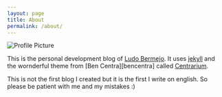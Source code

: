 ```yaml
---
layout: page
title: About
permalink: /about/
---
```


<img src="https://en.gravatar.com/userimage/31839536/6ae46d46adaa98f6f7673c5568a77495.jpg?size=200" title="Profile Picture" class="profile">

This is the personal development blog of [Ludo Bermejo](http://www.ludobermejo.es). It uses [jekyll](https://www.google.es/url?sa=t&rct=j&q=&esrc=s&source=web&cd=1&cad=rja&uact=8&ved=0CCIQFjAAahUKEwiAieiohbrHAhXC1hoKHfqGBr8&url=http%3A%2F%2Fjekyllrb.com%2F&ei=bQfXVcCeLMKta_qNmvgL&usg=AFQjCNGs2NPErI0nNoxi8et5v5227blLzQ&sig2=EjZ7hy01gxRr6Tm2xNiQUw) and the wornderful theme from  [Ben Centra][bencentra] called [Centrarium](https://github.com/bencentra/centrarium).   

This is not the first blog I created but it is the first I write on english. So please be patient with me and my mistakes :)
